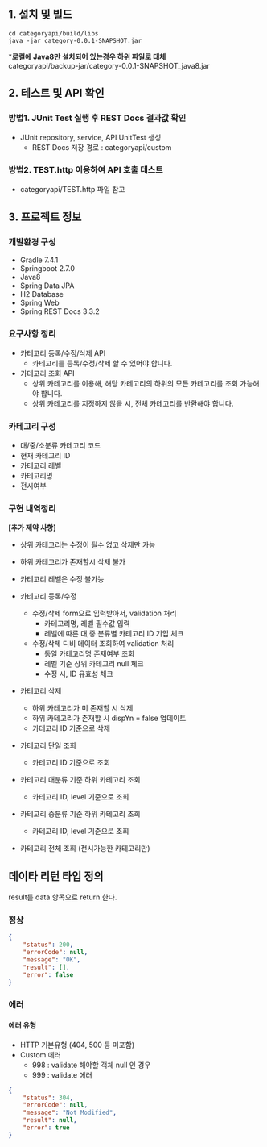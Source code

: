 ## 1. 설치 및 빌드 
```
cd categoryapi/build/libs
java -jar category-0.0.1-SNAPSHOT.jar
```

***로컬에 Java8만 설치되어 있는경우 하위 파일로 대체**   
categoryapi/backup-jar/category-0.0.1-SNAPSHOT_java8.jar

## 2. 테스트 및 API 확인
### 방법1. JUnit Test 실행 후 REST Docs 결과값 확인
- JUnit repository, service, API UnitTest 생성
  * REST Docs 저장 경로 : categoryapi/custom

### 방법2. TEST.http 이용하여 API 호출 테스트
- categoryapi/TEST.http 파일 참고

## 3. 프로젝트 정보
### 개발환경 구성
- Gradle 7.4.1
- Springboot 2.7.0 
- Java8 
- Spring Data JPA
- H2 Database
- Spring Web
- Spring REST Docs 3.3.2

### 요구사항 정리 
- 카테고리 등록/수정/삭제 API 
  * 카테고리를 등록/수정/삭제 할 수 있어야 합니다.
- 카테고리 조회 API 
  * 상위 카테고리를 이용해, 해당 카테고리의 하위의 모든 카테고리를 조회 가능해야 합니다.
  * 상위 카테고리를 지정하지 않을 시, 전체 카테고리를 반환해야 합니다.

### 카테고리 구성 
- 대/중/소분류 카테고리 코드
- 현재 카테고리 ID
- 카테고리 레벨
- 카테고리명
- 전시여부

### 구현 내역정리 
**[추가 제약 사항]**
- 상위 카테고리는 수정이 될수 없고 삭제만 가능

- 하위 카테고리가 존재할시 삭제 불가 
   
- 카테고리 레벨은 수정 불가능
  
- 카테고리 등록/수정
  * 수정/삭제 form으로 입력받아서, validation 처리
    * 카테고리명, 레벨 필수값 입력
    * 레벨에 따른 대,중 분류별 카테고리 ID 기입 체크
  * 수정/삭제 디비 데이터 조회하여 validation 처리
    * 동일 카테고리명 존재여부 조회
    * 레벨 기준 상위 카테고리 null 체크
    * 수정 시, ID 유효성 체크 

- 카테고리 삭제 
  * 하위 카테고리가 미 존재할 시 삭제
  * 하위 카테고리가 존재할 시 dispYn = false 업데이트
  * 카테고리 ID 기준으로 삭제

- 카테고리 단일 조회 
  * 카테고리 ID 기준으로 조회

- 카테고리 대분류 기준 하위 카테고리 조회
  * 카테고리 ID, level 기준으로 조회

- 카테고리 중분류 기준 하위 카테고리 조회
  * 카테고리 ID, level 기준으로 조회
  
- 카테고리 전체 조회 (전시가능한 카테고리만)
  

## 데이타 리턴 타입 정의 
result를 data 항목으로 return 한다.

### 정상
```json
{
    "status": 200,
    "errorCode": null,
    "message": "OK",
    "result": [], 
    "error": false
}
```
### 에러
#### 에러 유형
- HTTP 기본유형 (404, 500 등 미포함)
- Custom 에러 
  * 998 : validate 해야할 객체 null 인 경우
  * 999 : validate 에러
  
```json
{
    "status": 304,
    "errorCode": null,
    "message": "Not Modified",
    "result": null,
    "error": true
}
```
